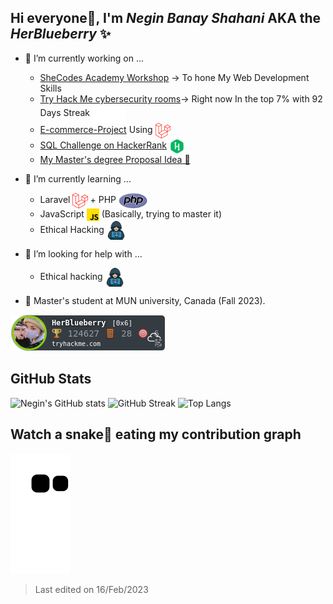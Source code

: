 ## Hi everyone👋, I'm _Negin Banay Shahani_ AKA the _HerBlueberry_ ✨

- 🔭 I’m currently working on ...
    - [SheCodes Academy Workshop](https://www.shecodes.io/) -> To hone My Web Development Skills 
    - [Try Hack Me cybersecurity rooms](https://tryhackme.com/module/linux-fundamentals)-> Right now In the top 7% with 92 Days Streak  <a href="#" target="blank"><img align="center" src="https://github.com/negin-shahani/negin-shahani/blob/main/Tech%20icons/tryhackme_logo_full.svg" title = "tryhackme" alt="" height="30" /></a>  
    - [E-commerce-Project](https://github.com/negin-shahani/E-commerce-Project) Using <a href="https://laravel.com/" target="blank"><img align="center" src="https://github.com/negin-shahani/negin-shahani/blob/main/Tech%20icons/laravel-2.svg" title = "Laravel" alt="" height="25" /></a>
    - [SQL Challenge on HackerRank](https://www.hackerrank.com/domains/sql) <a href="#" target="blank"><img align="center" src="https://github.com/negin-shahani/negin-shahani/blob/main/Tech%20icons/HackerRank.png" title = "HackerRank" alt="" height="25" /></a>
    - [My Master's degree Proposal Idea 🤔]()
    
    
- 🌱 I’m currently learning ...
    - Laravel  <a href="https://laravel.com/" target="blank"><img align="center" src="https://github.com/negin-shahani/negin-shahani/blob/main/Tech%20icons/laravel-2.svg" title = "Laravel" alt="" height="25" /></a> + PHP  <a href="#" target="blank"><img align="center" src="https://github.com/negin-shahani/negin-shahani/blob/main/Tech%20icons/PHP-logo.svg.png" title = "PHP" alt="" height="25" /></a>
    - JavaScript  <a href="https://www.javascript.com/" target="blank"><img align="center" src="https://github.com/negin-shahani/negin-shahani/blob/main/Tech%20icons/js.png" title = "JavaScript" alt="" height="20" /></a> (Basically, trying to master it)
    - Ethical Hacking  <a href="#" target="blank"><img align="center" src="https://github.com/negin-shahani/negin-shahani/blob/main/Tech%20icons/hacker.png" title = "Ethical hacking" alt="" height="30" /></a>

- 🤔 I’m looking for help with ...
    - Ethical hacking <a href="#" target="blank"><img align="center" src="https://github.com/negin-shahani/negin-shahani/blob/main/Tech%20icons/hacker.png" title = "Ethical hacking" alt="" height="30" /></a>

- 🎈 Master's student at MUN university, Canada (Fall 2023). 
 
![tryhackme stats](https://raw.githubusercontent.com/negin-shahani/negin-shahani/master/assets/thm_propic.png)

## GitHub Stats

![Negin's GitHub stats](https://github-readme-stats.vercel.app/api?username=negin-shahani&show_icons=true&theme=cobalt&count_private=true)
![GitHub Streak](https://github-readme-streak-stats.herokuapp.com?user=negin-shahani&theme=cobalt&hide_border=false)
![Top Langs](https://github-readme-stats.vercel.app/api/top-langs/?username=negin-shahani&layout=compact&langs_count=8&theme=cobalt)

  
## Watch a snake🐍 eating my contribution graph

![snake gif](https://github.com/negin-shahani/negin-shahani/blob/output/github-contribution-grid-snake.svg)


<!--  
  &include_all_commits=true
- 👯 I’m looking to collaborate on ...
- 🤔 I’m looking for help with ...
-->
<!-- ## [![Typing SVG](https://readme-typing-svg.herokuapp.com/?lines=سلام👋;Hello👋;안녕하세요👋)](https://git.io/typing-svg) //it is the typing SVG-->
<!--
**negin-shahani/negin-shahani** is a ✨ _special_ ✨ repository because its `README.md` (this file) appears on your GitHub profile.

Here are some ideas to get you started:

- 🔭 I’m currently working on ...
- 🌱 I’m currently learning ...
- 👯 I’m looking to collaborate on ...
- 🤔 I’m looking for help with ...
- 💬 Ask me about ...
- 📫 How to reach me: ...
- 😄 Pronouns: ...
- ⚡ Fun fact: ...

[PHP-Projects](https://github.com/negin-shahani/PHP-Projects) <a href="#" target="blank"><img align="center" src="https://github.com/negin-shahani/negin-shahani/blob/main/Tech%20icons/PHP-logo.svg.png" title = "PHP" alt="" height="25" /></a> in order to master PHP and enhance my resume

Quick Tip (Align The Repo Cards)
You usually won't be able to layout the images side by side. To do that you can use this approach:
<a href="https://github.com/anuraghazra/github-readme-stats">
  <img align="center" src="https://github-readme-stats.vercel.app/api/pin/?username=anuraghazra&repo=github-readme-stats" />
</a>
<a href="https://github.com/anuraghazra/convoychat">
  <img align="center" src="https://github-readme-stats.vercel.app/api/pin/?username=anuraghazra&repo=convoychat" />
</a>
-->



>Last edited on 16/Feb/2023

